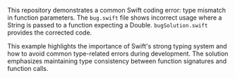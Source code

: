 This repository demonstrates a common Swift coding error: type mismatch in function parameters. The `bug.swift` file shows incorrect usage where a String is passed to a function expecting a Double.  `bugSolution.swift` provides the corrected code.

This example highlights the importance of Swift's strong typing system and how to avoid common type-related errors during development. The solution emphasizes maintaining type consistency between function signatures and function calls.